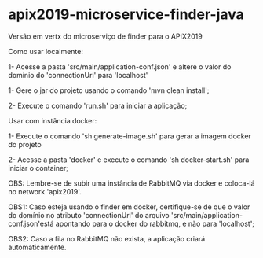 # apix2019-microservice-finder-java

Versão em vertx do microserviço de finder para o APIX2019

Como usar localmente:

1- Acesse a pasta 'src/main/application-conf.json' e altere o valor do domínio do 'connectionUrl' para 'localhost'

1- Gere o jar do projeto usando o comando 'mvn clean install';

2- Execute o comando 'run.sh' para iniciar a aplicação;

Usar com instância docker:

1- Execute o comando 'sh generate-image.sh' para gerar a imagem docker do projeto

2- Acesse a pasta 'docker' e execute o comando 'sh docker-start.sh' para iniciar o container;

OBS: Lembre-se de subir uma instância de RabbitMQ via docker e coloca-lá no network 'apix2019'. 

OBS1: Caso esteja usando o finder em docker, certifique-se de que o valor do domínio no atributo 'connectionUrl' do arquivo 'src/main/application-conf.json'está apontando para o docker do rabbitmq, e não para 'localhost';

OBS2: Caso a fila no RabbitMQ não exista, a aplicação criará automaticamente.

